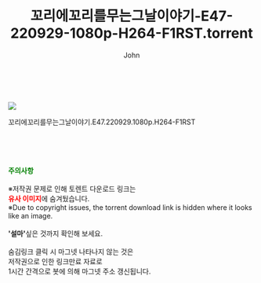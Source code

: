 ﻿---
layout: post
title:  "    꼬리에꼬리를무는그날이야기-E47-220929-1080p-H264-F1RST.torrent"
author: John
categories: [ TV ]
tags: [  ]
image: https://torrentrj56.com/uploadfile/full/f33aa1522270afe1950ce950fea16f06ceedeec7.jpg 
description: "    꼬리에꼬리를무는그날이야기-E47-220929-1080p-H264-F1RST torrent 정보 공유"
toc: true
toc_sticky: true
---

<br>
<p><img src="https://torrentrj56.com/uploadfile/full/f33aa1522270afe1950ce950fea16f06ceedeec7.jpg"/></p>
 꼬리에꼬리를무는그날이야기.E47.220929.1080p.H264-F1RST  
    
<br><br><br>
<p data-ke-size="size16"><b><span style="color: green;">주의사항</span></b><br /><br />※저작권 문제로 인해 토렌트 다운로드 링크는<br /><b><span style="color: red;">유사 이미지</span></b>에 숨겨뒀습니다.<br />※Due to copyright issues, the torrent download link is hidden where it looks like an image.<br /><br /><b>'설마'</b>싶은 것까지 확인해 보세요.<br /><br />숨김링크 클릭 시 마그넷 나타나지 않는 것은<br />저작권으로 인한 링크만료 자료로<br />1시간 간격으로 봇에 의해 마그넷 주소 갱신됩니다.</p>
